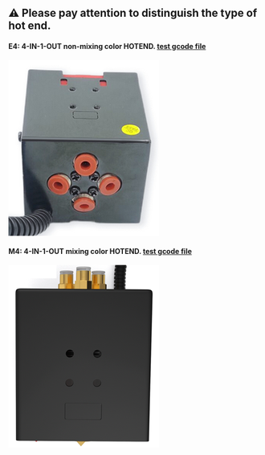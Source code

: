 ## :warning: Please pay attention to distinguish the type of hot end.
#### E4: 4-IN-1-OUT non-mixing color HOTEND. [test gcode file](./E4/readme.md)
![](E4.png)
#### M4: 4-IN-1-OUT mixing color HOTEND. [test gcode file](./M4/readme.md)
![](M4.png)

